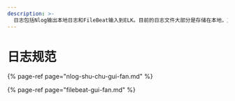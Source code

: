 ```yaml
---
description: >-
  日志包括Nlog输出本地日志和FileBeat输入到ELK。目前的日志文件大部分是存储在本地，又或者是各自去百度查找的一些输出模式，后期查找各系统无一套查询日志的规律可寻，统一的日志规范对于后期运维的规范化操作是非常重要的。
---
```


# 日志规范

{% page-ref page="nlog-shu-chu-gui-fan.md" %}

{% page-ref page="filebeat-gui-fan.md" %}



